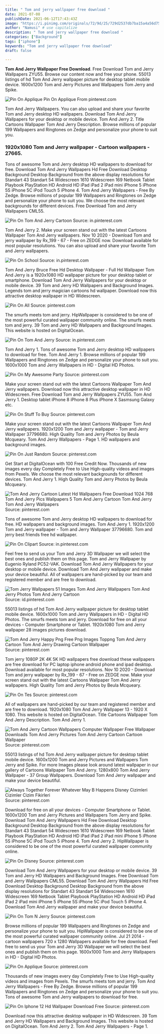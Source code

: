 ```yaml
---
title: " Tom and jerry wallpaper free download "
date: 2021-07-08
publishDate: 2021-06-12T17:43:43Z
image: "https://i.pinimg.com/originals/72/9d/25/729d2537db7ba15a4a56d75b41fa6b1f.jpg"
author: "Namusi" # use capitalize
description: " Tom and jerry wallpaper free download "
categories: ["Background"]
tags: ["iphone"]
keywords: "Tom and jerry wallpaper free download"
draft: false

---
```



**Tom And Jerry Wallpaper Free Download**. Free Download Tom and Jerry Wallpapers ZYU55. Browse our content now and free your phone. 55013 listings of hd Tom And Jerry wallpaper picture for desktop tablet mobile device. 1600x1200 Tom and Jerry Pictures and Wallpapers Tom Jerry and Spike.

![Pin On Applique](https://i.pinimg.com/564x/39/46/c9/3946c92b31cb89058aeb2606d21526b9.jpg "Pin On Applique")
Pin On Applique From pinterest.com


Tom And Jerry Wallpapers. You can also upload and share your favorite Tom and Jerry desktop HD wallpapers. Download Tom And Jerry Wallpapers for your desktop or mobile device. Tom And Jerry 2. Title Cartoons Wallpaper Tom And Jerry Description. Browse millions of popular 199 Wallpapers and Ringtones on Zedge and personalize your phone to suit you.

### 1920x1080 Tom and Jerry wallpaper - Cartoon wallpapers - 27665.

Tons of awesome Tom and Jerry desktop HD wallpapers to download for free. Download Tom And Jerry Wallpapers Hd Free Download Desktop Background Desktop Background from the above display resolutions for Standart 43 Standart 54 Widescreen 1610 Widescreen 169 Netbook Tablet Playbook PlayStation HD Android HD iPad iPad 2 iPad mini iPhone 5 iPhone 5S iPhone 5C iPod Touch 5 iPhone 4. Tom And Jerry Wallpapers - Free By Zedge. Browse millions of popular 199 Wallpapers and Ringtones on Zedge and personalize your phone to suit you. We choose the most relevant backgrounds for different devices. Free Download Tom and Jerry Wallpapers CML55.


![Pin On Tom And Jerry Cartoon](https://i.pinimg.com/originals/4c/d7/b3/4cd7b310f17d290b43c7585d6d022030.jpg "Pin On Tom And Jerry Cartoon")
Source: in.pinterest.com

Tom And Jerry 2. Make your screen stand out with the latest Cartoons Wallpaper Tom And Jerry wallpapers. Nov 10 2020 - Download Tom and jerry wallpaper by Rx_199 - 67 - Free on ZEDGE now. Download available for most popular resolutions. You can also upload and share your favorite Tom and Jerry wallpapers.

![Pin On School](https://i.pinimg.com/736x/fb/43/1f/fb431fb7bc7f726bdf9f293d39ece6da.jpg "Pin On School")
Source: in.pinterest.com

Tom And Jerry Bruce Free Hd Desktop Wallpaper - Full Hd Wallpaper Tom And Jerry is a 1920x1080 HD wallpaper picture for your desktop tablet or smartphone. Download Tom And Jerry Wallpapers for your desktop or mobile device. 39 Tom and Jerry HD Wallpapers and Background Images. Legends tom and jerry magician cartoons hd wallpaper. Download now this attractive desktop wallpaper in HD Widescreen.

![Pin On All](https://i.pinimg.com/736x/83/60/b9/8360b94c831c2dd45ccaf85763833276.jpg "Pin On All")
Source: pinterest.com

The smurfs meets tom and jerry. HipWallpaper is considered to be one of the most powerful curated wallpaper community online. The smurfs meets tom and jerry. 39 Tom and Jerry HD Wallpapers and Background Images. This website is hosted on DigitalOcean.

![Pin On Tom And Jerry](https://i.pinimg.com/originals/b2/ee/00/b2ee00432d83de8c14d005b1280c1dea.jpg "Pin On Tom And Jerry")
Source: in.pinterest.com

Tom And Jerry 1. Tons of awesome Tom and Jerry desktop HD wallpapers to download for free. Tom And Jerry 1. Browse millions of popular 199 Wallpapers and Ringtones on Zedge and personalize your phone to suit you. 1600x1000 Tom and Jerry Wallpapers in HD - Digital HD Photos.

![Pin On My Awesome Party](https://i.pinimg.com/originals/3f/fe/06/3ffe06fdfd707d162feda688ac32a8cd.jpg "Pin On My Awesome Party")
Source: pinterest.com

Make your screen stand out with the latest Cartoons Wallpaper Tom And Jerry wallpapers. Download now this attractive desktop wallpaper in HD Widescreen. Free Download Tom and Jerry Wallpapers ZYU55. Tom And Jerry 1. Desktop tablet iPhone 8 iPhone 8 Plus iPhone X Sasmsung Galaxy etc.

![Pin On Stuff To Buy](https://i.pinimg.com/474x/3d/02/df/3d02df32c3d68516cf5758b22d923b3c--t%E1%BB%AD-vi-tom-jerry.jpg "Pin On Stuff To Buy")
Source: pinterest.com

Make your screen stand out with the latest Cartoons Wallpaper Tom And Jerry wallpapers. 1920x1200 Tom and Jerry wallpaper - Tom and Jerry Wallpaper 37796680. High Quality Tom and Jerry Photos by Beula Mcqueary. Tom And Jerry Wallpapers - Page 1. HD wallpapers and background images.

![Pin On Just Random](https://i.pinimg.com/originals/5b/7a/ca/5b7acadee8f13f35448342d3e434e083.jpg "Pin On Just Random")
Source: pinterest.com

Get Start at DigitalOcean with 100 Free Credit Now. Thousands of new images every day Completely Free to Use High-quality videos and images from Pexels. We choose the most relevant backgrounds for different devices. Tom And Jerry 1. High Quality Tom and Jerry Photos by Beula Mcqueary.

![Tom And Jerry Cartoon Latest Hd Wallpapers Free Download 1024 768 Tom And Jerry Pics Wallpapers 5 Tom And Jerry Cartoon Tom And Jerry Tom And Jerry Wallpapers](https://i.pinimg.com/originals/5b/0b/06/5b0b06c5fa50625192ba5402f8eb2302.jpg "Tom And Jerry Cartoon Latest Hd Wallpapers Free Download 1024 768 Tom And Jerry Pics Wallpapers 5 Tom And Jerry Cartoon Tom And Jerry Tom And Jerry Wallpapers")
Source: pinterest.com

Tons of awesome Tom and Jerry desktop HD wallpapers to download for free. HD wallpapers and background images. Tom And Jerry 1. 1920x1200 Tom and Jerry wallpaper - Tom and Jerry Wallpaper 37796680. Tom and jerry best friends free hd wallpaper.

![Pin On Clipart](https://i.pinimg.com/originals/b3/ef/e6/b3efe6aeec2e4bad5c7bb2419effe9d3.png "Pin On Clipart")
Source: in.pinterest.com

Feel free to send us your Tom and Jerry 3D Wallpaper we will select the best ones and publish them on this page. Tom and Jerry Wallpaper by Eugenio Ryland PC52-VAK. Download Tom And Jerry Wallpapers for your desktop or mobile device. Download Tom And Jerry wallpaper and make your device beautiful. All of wallpapers are hand-picked by our team and registered member and are free to download.

![Tom Jerry Wallpapers 51 Images Tom And Jerry Wallpapers Tom And Jerry Photos Tom And Jerry Cartoon](https://i.pinimg.com/originals/be/05/4b/be054b964a1c202825c848b1d80e0fb8.jpg "Tom Jerry Wallpapers 51 Images Tom And Jerry Wallpapers Tom And Jerry Photos Tom And Jerry Cartoon")
Source: id.pinterest.com

55013 listings of hd Tom And Jerry wallpaper picture for desktop tablet mobile device. 1600x1000 Tom and Jerry Wallpapers in HD - Digital HD Photos. The smurfs meets tom and jerry. Download for free on all your devices - Computer Smartphone or Tablet. 1920x1080 Tom and Jerry wallpaper 28 images pictures download.

![Tom And Jerry Happy Png Free Png Images Toppng Tom And Jerry Cartoon Tom And Jerry Drawing Cartoon Wallpaper](https://i.pinimg.com/originals/29/1f/9a/291f9a6403a121228ae211eb70bec3ec.png "Tom And Jerry Happy Png Free Png Images Toppng Tom And Jerry Cartoon Tom And Jerry Drawing Cartoon Wallpaper")
Source: pinterest.com

Tom jerry 1080P 2K 4K 5K HD wallpapers free download these wallpapers are free download for PC laptop iphone android phone and ipad desktop. Download available for most popular resolutions. Nov 10 2020 - Download Tom and jerry wallpaper by Rx_199 - 67 - Free on ZEDGE now. Make your screen stand out with the latest Cartoons Wallpaper Tom And Jerry wallpapers. High Quality Tom and Jerry Photos by Beula Mcqueary.

![Pin On Tes](https://i.pinimg.com/originals/ee/54/97/ee549753ef9aac18d3d871b8b3145414.png "Pin On Tes")
Source: pinterest.com

All of wallpapers are hand-picked by our team and registered member and are free to download. 1920x1080 Tom And Jerry Wallpaper 13 - 1920 X 1080. This website is hosted on DigitalOcean. Title Cartoons Wallpaper Tom And Jerry Description. Tom And Jerry 1.

![Tom And Jerry Cartoon Wallpapers Computer Wallpaper Free Wallpaper Downloads Tom And Jerry Pictures Tom And Jerry Cartoon Cartoon Wallpaper](https://i.pinimg.com/originals/5d/b5/11/5db5115d61bcf9dacc1dbda3d19da894.jpg "Tom And Jerry Cartoon Wallpapers Computer Wallpaper Free Wallpaper Downloads Tom And Jerry Pictures Tom And Jerry Cartoon Cartoon Wallpaper")
Source: pinterest.com

55013 listings of hd Tom And Jerry wallpaper picture for desktop tablet mobile device. 1600x1200 Tom and Jerry Pictures and Wallpapers Tom Jerry and Spike. For more Images please look around latest wallpaper in our gallery of Cartoons Wallpaper Tom And Jerry. 1280x800 Tom And Jerry Wallpaper - 37 Group Wallpapers. Download Tom And Jerry wallpaper and make your device beautiful.

![Always Together Forever Whatever May B Happens Disney Cizimleri Cizimler Cizim Fikirleri](https://i.pinimg.com/originals/52/c6/65/52c665df0515dd447eb92544374cf543.jpg "Always Together Forever Whatever May B Happens Disney Cizimleri Cizimler Cizim Fikirleri")
Source: pinterest.com

Download for free on all your devices - Computer Smartphone or Tablet. 1600x1200 Tom and Jerry Pictures and Wallpapers Tom Jerry and Spike. Download Tom And Jerry Wallpapers Hd Free Download Desktop Background Desktop Background from the above display resolutions for Standart 43 Standart 54 Widescreen 1610 Widescreen 169 Netbook Tablet Playbook PlayStation HD Android HD iPad iPad 2 iPad mini iPhone 5 iPhone 5S iPhone 5C iPod Touch 5 iPhone 4. Tom And Jerry 2. HipWallpaper is considered to be one of the most powerful curated wallpaper community online.

![Pin On Disney](https://i.pinimg.com/originals/2e/2e/2c/2e2e2c131c352176b04c6e3be822d834.jpg "Pin On Disney")
Source: pinterest.com

Download Tom And Jerry Wallpapers for your desktop or mobile device. 39 Tom and Jerry HD Wallpapers and Background Images. Free Download Tom and Jerry Wallpapers CML55. Download Tom And Jerry Wallpapers Hd Free Download Desktop Background Desktop Background from the above display resolutions for Standart 43 Standart 54 Widescreen 1610 Widescreen 169 Netbook Tablet Playbook PlayStation HD Android HD iPad iPad 2 iPad mini iPhone 5 iPhone 5S iPhone 5C iPod Touch 5 iPhone 4. Download Tom And Jerry wallpaper and make your device beautiful.

![Pin On Tom N Jerry](https://i.pinimg.com/originals/46/8c/8d/468c8d2545b25e677d002aa57e76a653.jpg "Pin On Tom N Jerry")
Source: pinterest.com

Browse millions of popular 199 Wallpapers and Ringtones on Zedge and personalize your phone to suit you. HipWallpaper is considered to be one of the most powerful curated wallpaper community online. Jul 21 2014 - cartoon wallpapers 720 x 1280 Wallpapers available for free download. Feel free to send us your Tom and Jerry 3D Wallpaper we will select the best ones and publish them on this page. 1600x1000 Tom and Jerry Wallpapers in HD - Digital HD Photos.

![Pin On Applique](https://i.pinimg.com/564x/39/46/c9/3946c92b31cb89058aeb2606d21526b9.jpg "Pin On Applique")
Source: pinterest.com

Thousands of new images every day Completely Free to Use High-quality videos and images from Pexels. The smurfs meets tom and jerry. Tom And Jerry Wallpapers - Free By Zedge. Browse millions of popular 199 Wallpapers and Ringtones on Zedge and personalize your phone to suit you. Tons of awesome Tom and Jerry wallpapers to download for free.

![Pin On Iphone 12 Hd Wallpaper Download Free](https://i.pinimg.com/originals/72/9d/25/729d2537db7ba15a4a56d75b41fa6b1f.jpg "Pin On Iphone 12 Hd Wallpaper Download Free")
Source: pinterest.com

Download now this attractive desktop wallpaper in HD Widescreen. 39 Tom and Jerry HD Wallpapers and Background Images. This website is hosted on DigitalOcean. Tom And Jerry 2. Tom And Jerry Wallpapers - Page 1.

